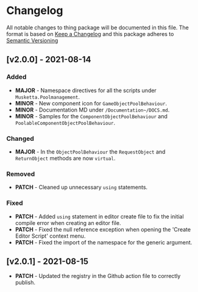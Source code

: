 # Changelog

All notable changes to thing package will be documented in this file.
The format is based on [Keep a Changelog](https://keepachangelog.com/en/1.0.0/) and this package adheres to [Semantic Versioning](https://semver.org/)

## [v2.0.0] - 2021-08-14

### Added

- **MAJOR** - Namespace directives for all the scripts under `Musketta.Poolmanagement`.
- **MINOR** - New component icon for `GameObjectPoolBehaviour`.
- **MINOR** - Documentation MD under `/Documentation~/DOCS.md`.
- **MINOR** - Samples for the `ComponentObjectPoolBehaviour` and `PoolableComponentObjectPoolBehaviour`.

### Changed

- **MAJOR** - In the `ObjectPoolBehaviour` the `RequestObject` and `ReturnObject` methods are now `virtual`.

### Removed

- **PATCH** - Cleaned up unnecessary `using` statements.

### Fixed

- **PATCH** - Added `using` statement in editor create file to fix the initial compile error when creating an editor file.
- **PATCH** - Fixed the null reference exception when opening the 'Create Editor Script' context menu.
- **PATCH** - Fixed the import of the namespace for the generic argument.

## [v2.0.1] - 2021-08-15

- **PATCH** - Updated the registry in the Github action file to correctly publish.
